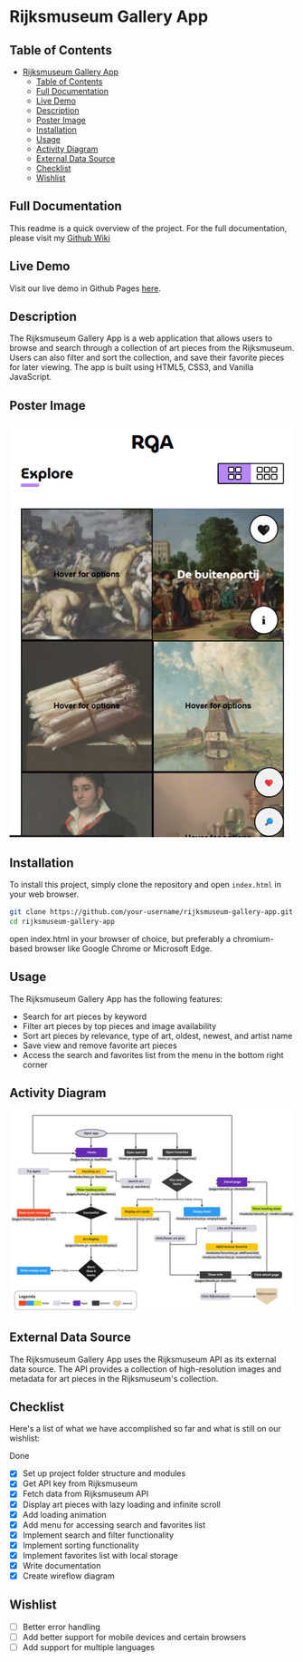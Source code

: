 # Rijksmuseum Gallery App

## Table of Contents

- [Rijksmuseum Gallery App](#rijksmuseum-gallery-app)
  - [Table of Contents](#table-of-contents)
  - [Full Documentation](#full-documentation)
  - [Live Demo](#live-demo)
  - [Description](#description)
  - [Poster Image](#poster-image)
  - [Installation](#installation)
  - [Usage](#usage)
  - [Activity Diagram](#activity-diagram)
  - [External Data Source](#external-data-source)
  - [Checklist](#checklist)
  - [Wishlist](#wishlist)

## Full Documentation
This readme is a quick overview of the project.
For the full documentation, please visit my [Github Wiki](https://github.com/WyroneBlue/rijksmuseum-gallery-app/wiki)

## Live Demo
Visit our live demo in Github Pages [here](https://wyroneblue.github.io/rijksmuseum-gallery-app/).

## Description
The Rijksmuseum Gallery App is a web application that allows users to browse and search through a collection of art pieces from the Rijksmuseum. Users can also filter and sort the collection, and save their favorite pieces for later viewing. The app is built using HTML5, CSS3, and Vanilla JavaScript.

## Poster Image
![Rijksmuseum Gallery App Poster](./docs/images/poster.png)

## Installation
To install this project, simply clone the repository and open `index.html` in your web browser.

```sh
git clone https://github.com/your-username/rijksmuseum-gallery-app.git
cd rijksmuseum-gallery-app
```

open index.html in your browser of choice, but preferably a chromium-based browser like Google Chrome or Microsoft Edge.

## Usage
The Rijksmuseum Gallery App has the following features:
- Search for art pieces by keyword
- Filter art pieces by top pieces and image availability
- Sort art pieces by relevance, type of art, oldest, newest, and artist name
- Save view and remove favorite art pieces
- Access the search and favorites list from the menu in the bottom right corner

## Activity Diagram
![Rijksmuseum Gallery App Activity Diagram](./docs/images/activity-diagram.jpg)

## External Data Source
The Rijksmuseum Gallery App uses the Rijksmuseum API as its external data source. The API provides a collection of high-resolution images and metadata for art pieces in the Rijksmuseum's collection.

## Checklist
Here's a list of what we have accomplished so far and what is still on our wishlist:

Done
- [x] Set up project folder structure and modules
- [x] Get API key from Rijksmuseum
- [x] Fetch data from Rijksmuseum API
- [x] Display art pieces with lazy loading and infinite scroll
- [x] Add loading animation
- [x] Add menu for accessing search and favorites list
- [x] Implement search and filter functionality
- [x] Implement sorting functionality
- [x] Implement favorites list with local storage
- [x] Write documentation
- [x] Create wireflow diagram

## Wishlist
- [ ] Better error handling
- [ ] Add better support for mobile devices and certain browsers
- [ ] Add support for multiple languages